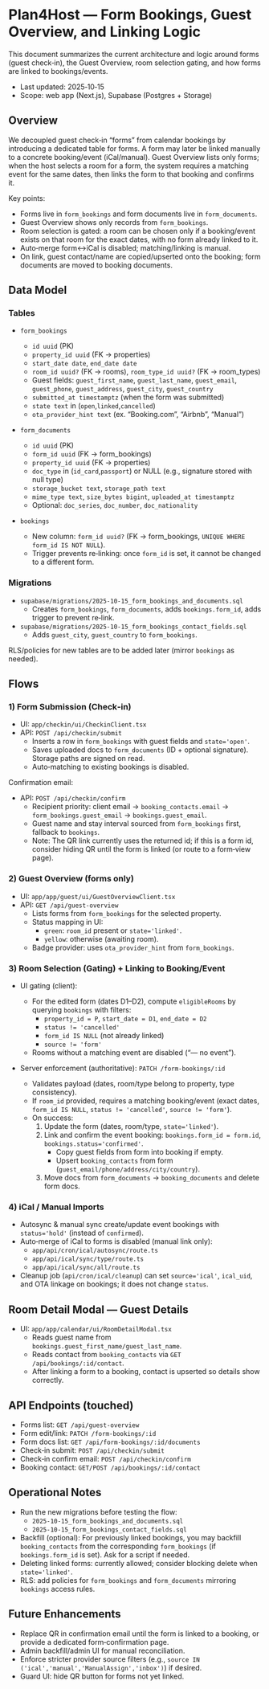# Plan4Host — Form Bookings, Guest Overview, and Linking Logic

This document summarizes the current architecture and logic around forms (guest check‑in), the Guest Overview, room selection gating, and how forms are linked to bookings/events.

- Last updated: 2025‑10‑15
- Scope: web app (Next.js), Supabase (Postgres + Storage)

## Overview

We decoupled guest check‑in “forms” from calendar bookings by introducing a dedicated table for forms. A form may later be linked manually to a concrete booking/event (iCal/manual). Guest Overview lists only forms; when the host selects a room for a form, the system requires a matching event for the same dates, then links the form to that booking and confirms it.

Key points:
- Forms live in `form_bookings` and form documents live in `form_documents`.
- Guest Overview shows only records from `form_bookings`.
- Room selection is gated: a room can be chosen only if a booking/event exists on that room for the exact dates, with no form already linked to it.
- Auto‑merge form↔iCal is disabled; matching/linking is manual.
- On link, guest contact/name are copied/upserted onto the booking; form documents are moved to booking documents.

## Data Model

### Tables

- `form_bookings`
  - `id uuid` (PK)
  - `property_id uuid` (FK → properties)
  - `start_date date`, `end_date date`
  - `room_id uuid?` (FK → rooms), `room_type_id uuid?` (FK → room_types)
  - Guest fields: `guest_first_name`, `guest_last_name`, `guest_email`, `guest_phone`, `guest_address`, `guest_city`, `guest_country`
  - `submitted_at timestamptz` (when the form was submitted)
  - `state text` in (`open`,`linked`,`cancelled`)
  - `ota_provider_hint text` (ex. “Booking.com”, “Airbnb”, “Manual”)

- `form_documents`
  - `id uuid` (PK)
  - `form_id uuid` (FK → form_bookings)
  - `property_id uuid` (FK → properties)
  - `doc_type` in (`id_card`,`passport`) or NULL (e.g., signature stored with null type)
  - `storage_bucket text`, `storage_path text`
  - `mime_type text`, `size_bytes bigint`, `uploaded_at timestamptz`
  - Optional: `doc_series`, `doc_number`, `doc_nationality`

- `bookings`
  - New column: `form_id uuid?` (FK → form_bookings, `UNIQUE WHERE form_id IS NOT NULL`).
  - Trigger prevents re‑linking: once `form_id` is set, it cannot be changed to a different form.

### Migrations

- `supabase/migrations/2025-10-15_form_bookings_and_documents.sql`
  - Creates `form_bookings`, `form_documents`, adds `bookings.form_id`, adds trigger to prevent re‑link.
- `supabase/migrations/2025-10-15_form_bookings_contact_fields.sql`
  - Adds `guest_city`, `guest_country` to `form_bookings`.

RLS/policies for new tables are to be added later (mirror `bookings` as needed).

## Flows

### 1) Form Submission (Check‑in)

- UI: `app/checkin/ui/CheckinClient.tsx`
- API: `POST /api/checkin/submit`
  - Inserts a row in `form_bookings` with guest fields and `state='open'`.
  - Saves uploaded docs to `form_documents` (ID + optional signature). Storage paths are signed on read.
  - Auto‑matching to existing bookings is disabled.

Confirmation email:
- API: `POST /api/checkin/confirm`
  - Recipient priority: client email → `booking_contacts.email` → `form_bookings.guest_email` → `bookings.guest_email`.
  - Guest name and stay interval sourced from `form_bookings` first, fallback to `bookings`.
  - Note: The QR link currently uses the returned id; if this is a form id, consider hiding QR until the form is linked (or route to a form‑view page).

### 2) Guest Overview (forms only)

- UI: `app/app/guest/ui/GuestOverviewClient.tsx`
- API: `GET /api/guest-overview`
  - Lists forms from `form_bookings` for the selected property.
  - Status mapping in UI:
    - `green`: `room_id` present or `state='linked'`.
    - `yellow`: otherwise (awaiting room).
  - Badge provider: uses `ota_provider_hint` from `form_bookings`.

### 3) Room Selection (Gating) + Linking to Booking/Event

- UI gating (client):
  - For the edited form (dates D1–D2), compute `eligibleRooms` by querying `bookings` with filters:
    - `property_id = P`, `start_date = D1`, `end_date = D2`
    - `status != 'cancelled'`
    - `form_id IS NULL` (not already linked)
    - `source != 'form'`
  - Rooms without a matching event are disabled (“— no event”).

- Server enforcement (authoritative): `PATCH /form-bookings/:id`
  - Validates payload (dates, room/type belong to property, type consistency).
  - If `room_id` provided, requires a matching booking/event (exact dates, `form_id IS NULL`, `status != 'cancelled'`, `source != 'form'`).
  - On success:
    1) Update the form (dates, room/type, `state='linked'`).
    2) Link and confirm the event booking: `bookings.form_id = form.id`, `bookings.status='confirmed'`.
       - Copy guest fields from form into booking if empty.
       - Upsert `booking_contacts` from form (`guest_email/phone/address/city/country`).
    3) Move docs from `form_documents` → `booking_documents` and delete form docs.

### 4) iCal / Manual Imports

- Autosync & manual sync create/update event bookings with `status='hold'` (instead of `confirmed`).
- Auto‑merge of iCal to forms is disabled (manual link only):
  - `app/api/cron/ical/autosync/route.ts`
  - `app/api/ical/sync/type/route.ts`
  - `app/api/ical/sync/all/route.ts`
- Cleanup job (`api/cron/ical/cleanup`) can set `source='ical'`, `ical_uid`, and OTA linkage on bookings; it does not change `status`.

## Room Detail Modal — Guest Details

- UI: `app/app/calendar/ui/RoomDetailModal.tsx`
  - Reads guest name from `bookings.guest_first_name/guest_last_name`.
  - Reads contact from `booking_contacts` via `GET /api/bookings/:id/contact`.
  - After linking a form to a booking, contact is upserted so details show correctly.

## API Endpoints (touched)

- Forms list: `GET /api/guest-overview`
- Form edit/link: `PATCH /form-bookings/:id`
- Form docs list: `GET /api/form-bookings/:id/documents`
- Check‑in submit: `POST /api/checkin/submit`
- Check‑in confirm email: `POST /api/checkin/confirm`
- Booking contact: `GET/POST /api/bookings/:id/contact`

## Operational Notes

- Run the new migrations before testing the flow:
  - `2025-10-15_form_bookings_and_documents.sql`
  - `2025-10-15_form_bookings_contact_fields.sql`
- Backfill (optional): For previously linked bookings, you may backfill `booking_contacts` from the corresponding `form_bookings` (if `bookings.form_id` is set). Ask for a script if needed.
- Deleting linked forms: currently allowed; consider blocking delete when `state='linked'`.
- RLS: add policies for `form_bookings` and `form_documents` mirroring `bookings` access rules.

## Future Enhancements

- Replace QR in confirmation email until the form is linked to a booking, or provide a dedicated form‑confirmation page.
- Admin backfill/admin UI for manual reconciliation.
- Enforce stricter provider source filters (e.g., `source IN ('ical','manual','ManualAssign','inbox')`) if desired.
- Guard UI: hide QR button for forms not yet linked.

